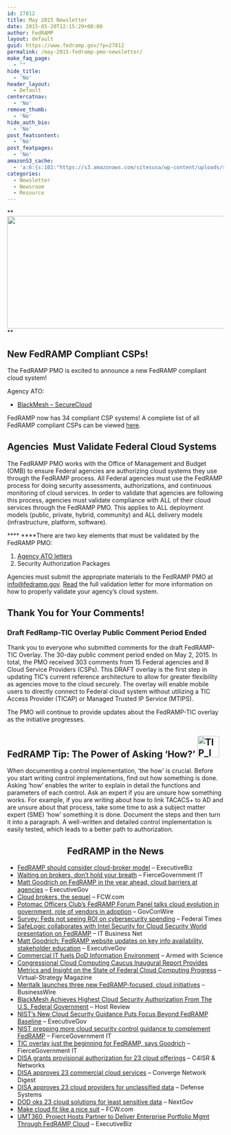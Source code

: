 ```yaml
---
id: 27812
title: May 2015 Newsletter
date: 2015-05-20T12:15:29+00:00
author: FedRAMP
layout: default
guid: https://www.fedramp.gov/?p=27812
permalink: /may-2015-fedramp-pmo-newsletter/
make_faq_page:
  - ""
hide_title:
  - 'No'
header_layout:
  - Default
centercatnav:
  - 'No'
remove_thumb:
  - 'No'
hide_auth_bio:
  - 'No'
post_featcontent:
  - 'No'
post_featpages:
  - 'No'
amazonS3_cache:
  - 'a:6:{s:102:"https://s3.amazonaws.com/sitesusa/wp-content/uploads/sites/482/2015/05/FedRAMP-newsletter-header-1.png";i:27822;s:111:"https://s3.amazonaws.com/sitesusa/wp-content/uploads/sites/482/2015/05/FedRAMP-newsletter-header-1-1024x261.png";i:27822;s:84:"https://s3.amazonaws.com/sitesusa/wp-content/uploads/sites/482/2015/04/TIP_IMAGE.png";i:26432;s:103:"https://s3.amazonaws.com/sitesusa/wp-content/uploads/sites/482/2015/03/Template-FedRAMP-ATO-Letter.docx";i:19862;s:112:"https://s3.amazonaws.com/sitesusa/wp-content/uploads/sites/482/2015/01/FedRAMPPackageValidationProcessFINAL2.pdf";a:1:{s:9:"timestamp";i:1485460718;}s:92:"https://s3.amazonaws.com/sitesusa/wp-content/uploads/sites/482/2015/04/TIP_IMAGE-150x150.png";i:26432;}'
categories:
  - Newsletter
  - Newsroom
  - Resource
---
```

** <img class="alignnone wp-image-27822 size-large" src="https://s3.amazonaws.com/sitesusa/wp-content/uploads/sites/482/2015/05/FedRAMP-newsletter-header-1-1024x261.png" alt="" width="1024" height="261" />**

## **New FedRAMP Compliant CSPs!**

The FedRAMP PMO is excited to announce a new FedRAMP compliant cloud system!

Agency ATO:

  * [BlackMesh &#8211; SecureCloud](https://www.fedramp.gov/marketplace/compliant-systems/blackmesh-securecloud/)

FedRAMP now has 34 compliant CSP systems! A complete list of all FedRAMP compliant CSPs can be viewed [here](https://www.fedramp.gov/?p=782).

## **Agencies  Must Validate Federal Cloud Systems**

The FedRAMP PMO works with the Office of Management and Budget (OMB) to ensure Federal agencies are authorizing cloud systems they use through the FedRAMP process. All Federal agencies must use the FedRAMP process for doing security assessments, authorizations, and continuous monitoring of cloud services. In order to validate that agencies are following this process, agencies must validate compliance with ALL of their cloud services through the FedRAMP PMO. This applies to ALL deployment models (public, private, hybrid, community) and ALL delivery models (infrastructure, platform, software).

**** ****There are two key elements that must be validated by the FedRAMP PMO:

  1. [Agency ATO letters](https://s3.amazonaws.com/sitesusa/wp-content/uploads/sites/482/2015/03/Template-FedRAMP-ATO-Letter.docx)
  2. Security Authorization Packages

Agencies must submit the appropriate materials to the FedRAMP PMO at <info@fedramp.gov>. [Read](https://s3.amazonaws.com/sitesusa/wp-content/uploads/sites/482/2015/01/FedRAMPPackageValidationProcessFINAL2.pdf) the full validation letter for more information on how to properly validate your agency’s cloud system.

## Thank You for Your Comments!

### Draft FedRamp-TIC Overlay Public Comment Period Ended

Thank you to everyone who submitted comments for the draft FedRAMP-TIC Overlay. The 30-day public comment period ended on May 2, 2015. In total, the PMO received 303 comments from 15 Federal agencies and 8 Cloud Service Providers (CSPs). This DRAFT overlay is the first step in updating TIC’s current reference architecture to allow for greater flexibility as agencies move to the cloud securely. The overlay will enable mobile users to directly connect to Federal cloud system without utilizing a TIC Access Provider (TICAP) or Managed Trusted IP Service (MTIPS).

The PMO will continue to provide updates about the FedRAMP-TIC overlay as the initiative progresses.

## **FedRAMP Tip: The Power of Asking ‘How?’ <img class="alignnone wp-image-26432" src="https://s3.amazonaws.com/sitesusa/wp-content/uploads/sites/482/2015/04/TIP_IMAGE.png" alt="TIP_IMAGE" width="50" height="50" srcset="https://s3.amazonaws.com/sitesusa/wp-content/uploads/sites/482/2015/04/TIP_IMAGE.png 227w, https://s3.amazonaws.com/sitesusa/wp-content/uploads/sites/482/2015/04/TIP_IMAGE-150x150.png 150w" sizes="(max-width: 50px) 100vw, 50px" />**

When documenting a control implementation, &#8216;the how&#8217; is crucial. Before you start writing control implementations, find out how something is done. Asking ‘how’ enables the writer to explain in detail the functions and parameters of each control. Ask an expert if you are unsure how something works. For example, if you are writing about how to link TACACS+ to AD and are unsure about that process, take some time to ask a subject matter expert (SME) &#8216;how&#8217; something it is done. Document the steps and then turn it into a paragraph. A well-written and detailed control implementation is easily tested, which leads to a better path to authorization.

<h2 style="text-align: center">
  <b>FedRAMP in the News</b>
</h2>

  * [FedRAMP should consider cloud-broker model](http://blog.executivebiz.com/2015/05/hps-stacy-cleveland-fedramp-should-consider-cloud-broker-model/) &#8211; ExecutiveBiz
  * [Waiting on brokers, don’t hold your breath](http://www.fiercegovernmentit.com/story/waiting-fedramp-cloud-brokers-dont-hold-your-breath/2015-05-18) &#8211; FierceGovernment IT
  * [Matt Goodrich on FedRAMP in the year ahead, cloud barriers at agencies](http://www.executivegov.com/2015/05/interview-matt-goodrich-on-fedramp-in-the-year-ahead-cloud-barriers-at-agencies/) &#8211; ExecutiveGov
  * [Cloud brokers, the sequel](http://fcw.com/articles/2015/05/15/cloud-brokers-sequel.aspx) &#8211; FCW.com
  * [Potomac Officers Club’s FedRAMP Forum Panel talks cloud evolution in government, role of vendors in adoption](http://www.govconwire.com/2015/05/potomac-officers-clubs-fedramp-forum-panel-talks-clouds-evolution-in-govt-role-of-vendors-in-adoption/) &#8211; GovConWire
  * [Survey: Feds not seeing ROI on cybersecurity spending](http://www.federaltimes.com/story/government/cybersecurity/2015/05/14/no-roi-cybersecurity/27303341/) &#8211; Federal Times
  * [SafeLogic collaborates with Intel Security for Cloud Security World presentation on FedRAMP](http://security.itbusinessnet.com/article/SafeLogic-Collaborates-with-Intel-Security-for-Cloud-Security-World-Presentation-on-FedRAMP-3894673) &#8211; IT Business Net
  * [Matt Goodrich: FedRAMP website updates on key info availability, stakeholder education](http://www.executivegov.com/2015/05/matt-goodrich-fedramp-website-updates-key-on-info-availability-stakeholder-education/) &#8211; ExecutiveGov
  * [Commercial IT fuels DoD Information Environment](http://science.dodlive.mil/2015/05/11/commercial-it-fuels-dod-information-environment/) &#8211; Armed with Science
  * [Congressional Cloud Computing Caucus Inaugural Report Provides Metrics and Insight on the State of Federal Cloud Computing Progress](http://www.virtual-strategy.com/2015/05/11/congressional-cloud-computing-caucus-inaugural-report-provides-metrics-and-insight-state-#ixzz3Zr272Oyf) &#8211; Virtual-Strategy Magazine
  * [Meritalk launches three new FedRAMP-focused, cloud initiatives](http://www.businesswire.com/news/home/20150511006201/en/MeriTalk-Launches-FedRAMP-Focused-Cloud-Initiatives#.VVDujPlVhBc) &#8211; BusinessWire
  * [BlackMesh Achieves Highest Cloud Security Authorization From The U.S. Federal Government](http://www.hostreview.com/news/150508-blackmesh-achieves-highest-cloud-security-authorization-from-the-us-federal-government#ixzz3Zr4AiaL0) &#8211; Host Review
  * [NIST’s New Cloud Security Guidance Puts Focus Beyond FedRAMP Baseline](http://www.executivegov.com/2015/05/michaela-iorga-nists-new-cloud-security-guidance-puts-focus-beyond-fedramp-baseline/#sthash.pleHikxz.dpuf) &#8211; ExecutiveGov
  * [NIST prepping more cloud security control guidance to complement FedRAMP](http://www.fiercegovernmentit.com/story/nist-prepping-more-cloud-security-control-guidance-complement-fedramp/2015-05-07) &#8211; FierceGovernment IT
  * [TIC overlay just the beginning for FedRAMP, says Goodrich](http://www.fiercegovernmentit.com/story/tic-overlay-just-beginning-fedramp-says-goodrich/2015-05-06) &#8211; FierceGovernment IT
  * [DISA grants provisional authorization for 23 cloud offerings](http://www.c4isrnet.com/story/military-tech/disa/2015/05/05/disa-provisional-authorization-cloud/26932355/) &#8211; C4ISR & Networks
  * [DISA approves 23 commercial cloud services](http://www.convergedigest.com/2015/05/disa-approves-23-commercial-cloud.html) &#8211; Converge Network Digest
  * [DISA approves 23 cloud providers for unclassified data](http://defensesystems.com/articles/2015/05/06/disa-approves-23-commercial-cloud-providers.aspx) &#8211; Defense Systems
  * [DOD oks 23 cloud solutions for least sensitive data](http://www.nextgov.com/emerging-tech/emerging-tech-blog/2015/05/dod-oks-23-cloud-solutions-least-sensitive-data/111832/) &#8211; NextGov
  * [Make cloud fit like a nice suit](http://fcw.com/articles/2015/05/05/cloud-fits-like-a-suit.aspx) &#8211; FCW.com
  * [UMT360, Project Hosts Partner to Deliver Enterprise Portfolio Mgmt Through FedRAMP Cloud](http://blog.executivebiz.com/2015/04/umt360-project-hosts-partner-to-deliver-enterprise-portfolio-mgmt-through-fedramp-cloud/) &#8211; ExecutiveBiz